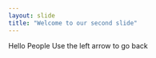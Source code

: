 ```yaml
---
layout: slide
title: "Welcome to our second slide"
---
```

Hello People
Use the left arrow to go back
